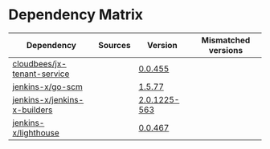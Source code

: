 # Dependency Matrix

Dependency | Sources | Version | Mismatched versions
---------- | ------- | ------- | -------------------
[cloudbees/jx-tenant-service](https://github.com/cloudbees/jx-tenant-service) |  | [0.0.455](https://github.com/cloudbees/jx-tenant-service/releases/tag/v0.0.455) | 
[jenkins-x/go-scm](https://github.com/jenkins-x/go-scm) |  | [1.5.77]() | 
[jenkins-x/jenkins-x-builders](https://github.com/jenkins-x/jenkins-x-builders) |  | [2.0.1225-563]() | 
[jenkins-x/lighthouse](https://github.com/jenkins-x/lighthouse) |  | [0.0.467]() | 

